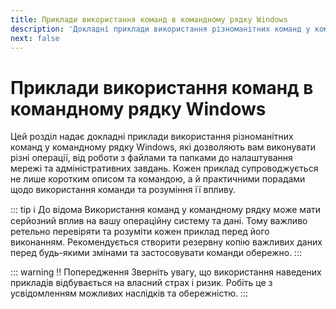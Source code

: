 ```yaml
---
title: Приклади використання команд в командному рядку Windows
description: 'Докладні приклади використання різноманітних команд у командному рядку Windows'
next: false
---
```


# Приклади використання команд в командному рядку Windows

Цей розділ надає докладні приклади використання різноманітних команд у командному рядку Windows, які дозволяють вам виконувати різні операції, від роботи з файлами та папками до налаштування мережі та адміністративних завдань. Кожен приклад супроводжується не лише коротким описом та командою, а й практичними порадами щодо використання команди та розуміння її впливу.

::: tip ℹ️ До відома
Використання команд у командному рядку може мати серйозний вплив на вашу операційну систему та дані. Тому важливо ретельно перевіряти та розуміти кожен приклад перед його виконанням. Рекомендується створити резервну копію важливих даних перед будь-якими змінами та застосовувати команди обережно.
:::

::: warning ‼ Попередження
Зверніть увагу, що використання наведених прикладів відбувається на власний страх і ризик. Робіть це з усвідомленням можливих наслідків та обережністю.
:::
